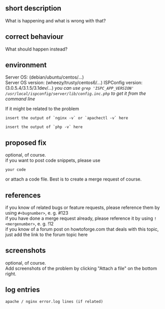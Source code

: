 ## short description
What is happening and what is wrong with that?

## correct behaviour
What should happen instead?

## environment
Server OS: (debian/ubuntu/centos/...)  
Server OS version: (wheezy/trusty/centos6/...)
ISPConfig version: (3.0.5.4/3.1.5/3.1dev/...)
_you can use `grep 'ISPC_APP_VERSION' /usr/local/ispconfig/server/lib/config.inc.php` to get it from the command line_

If it might be related to the problem  
```
insert the output of `nginx -v` or `apachectl -v` here
```
```
insert the output of `php -v` here
```

## proposed fix
optional, of course.  
if you want to post code snippets, please use  
```  
your code  
```
or attach a code file. Best is to create a merge request of course.  

## references
if you know of related bugs or feature requests, please reference them by using `#<bugnumber>`, e. g. #123  
if you have done a merge request already, please reference it by using `!<mergenumber>`, e. g. !12  
if you know of a forum post on howtoforge.com that deals with this topic, just add the link to the forum topic here

## screenshots
optional, of course.  
Add screenshots of the problem by clicking "Attach a file" on the bottom right.

## log entries
```
apache / nginx error.log lines (if related)
```